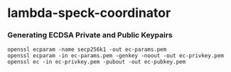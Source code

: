 # lambda-speck-coordinator

### Generating ECDSA Private and Public Keypairs

```
openssl ecparam -name secp256k1 -out ec-params.pem
openssl ecparam -in ec-params.pem -genkey -noout -out ec-privkey.pem
openssl ec -in ec-privkey.pem -pubout -out ec-pubkey.pem
```